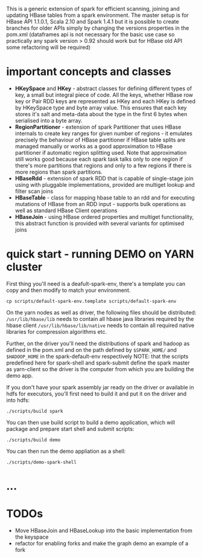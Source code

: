 This is a generic extension of spark for efficient scanning, joining and updating HBase tables from a spark environment. The master setup is for HBase API 1.1.0.1, Scala 2.10 and Spark 1.4.1 but it is possible to create branches for older APIs simply by changing the versions properties in the pom.xml (dataframes api is not necessary for the basic use case so practically any spark version > 0.92 should work but for HBase old API some refactoring will be required)

# important concepts and classes

* __HKeySpace__ and __HKey__ - abstract classes for defining different types of key, a small but integral piece of code. All the keys, whether HBase row key or Pair RDD keys are represented as HKey and each HKey is defined by HKeySpace type and byte array value. This ensures that each key stores it's salt and meta-data about the type in the first 6 bytes when serialised into a byte array.
* __RegionPartitioner__ - extension of spark Partitioner that uses HBase internals to create key ranges for given number of regions - it emulates precisely the behaviour of HBase partitioner if HBase table splits are managed manually or works as a good approximation to HBase partitioner if automatic region splitting used. Note that approximation still works good because each spark task talks only to one region if there's more partitions that regions and only to a few regions if there is more regions than spark partitions.
* __HBaseRdd__ - extension of spark RDD that is capable of single-stage join using with pluggable implementations, provided are multiget lookup and filter scan joins
* __HBaseTable__ - class for mapping hbase table to an rdd and for executing mutations of HBase from an RDD input - supports bulk operations as well as standard HBase Client operations
* __HBaseJoin__ - using HBase ordered properties and multiget functionality, this abstract function is provided with several variants for optimised joins


# quick start - running DEMO on YARN cluster

First thing you'll need is a deafult-spark-env, there's a template you can copy and then modify to match your environment.

```cp scripts/default-spark-env.template scripts/default-spark-env```

On the yarn nodes as well as driver, the following files should be distributed:
```/usr/lib/hbase/lib``` needs to contain all hbase java libraries required by the hbase client
```/usr/lib/hbase/lib/native``` needs to contain all required native libraries for compression algorithms etc.

Further, on the driver you'll need the distributions of spark and hadoop as defined in the pom.xml and on the path defined by `$SPARK_HOME/` and `$HADOOP_HOME` in the spark-default-env respectively 
NOTE: that the scripts predefined here for spark-shell and spark-submit define the spark master as yarn-client so the driver is the computer from which you are building the demo app.
    
If you don't have your spark assembly jar ready on the driver or available in hdfs for executors, you'll first need to build it and put it on the driver and into hdfs:

```./scripts/build spark```
    
You can then use build script to build a demo application, which will package and prepare start shell and submit scripts:

```./scripts/build demo```

You can then run the demo appliation as a shell:

`./scripts/demo-spark-shell`

# ...

# TODOs

- Move HBaseJoin and HBaseLookup into the basic implementation from the keyspace
- refactor for enabling forks and make the graph demo an example of a fork
